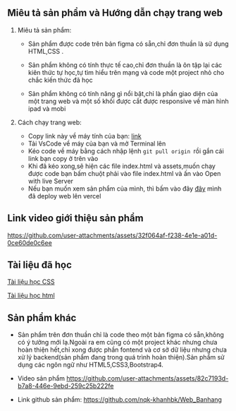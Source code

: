 ## Miêu tả sản phẩm và Hướng dẫn chạy trang web
1. Miêu tả sản phẩm:
  
   - Sản phẩm được code trên bản figma có sẵn,chỉ đơn thuần là sử dụng HTML,CSS .
  
   - Sản phẩm không có tính thực tế cao,chỉ đơn thuần là ôn tập lại các kiên thức tự học,tự tìm hiểu trên mạng và code một project nhỏ cho chắc kiến thức đã học 
  
   - Sản phẩm không có tính năng gì nổi bật,chỉ là phần giao diện của một trang web và một số khối được cắt được responsive về màn hình ipad và mobi
     
  2. Cách chạy trang web:
     - Copy link này về máy tính của bạn: [link](https://github.com/nqk-khanhbk/websize.git)
     - Tải VsCode về máy của bạn và mở Terminal lên 
     - Kéo code về máy bằng cách nhập lệnh `git pull origin `rồi gắn cái link bạn copy ở trên vào
     - Khi đã kéo xong,sẽ hiện các file index.html và assets,muốn chạy được code bạn bấm chuột phải vào file index.html và ấn vào Open with live Server 
     - Nếu bạn muốn xem sản phẩm của mình, thì bấm vào đây [đây](https://websize.vercel.app/) mình đã deploy web lên vercel
    
  ## Link video giới thiệu sản phẩm
  https://github.com/user-attachments/assets/32f064af-f238-4e1e-a01d-0ce60de0c6ee

  ## Tài liệu đã học
  [Tài liệu học CSS](https://www.w3schools.com/css/default.asp)
  
  [Tài liệu học html](https://www.w3schools.com/html/default.asp)

  ## Sản phẩm khác
 - Sản phẩm trên đơn thuần chỉ là code theo một bản figma có sẵn,không có ý tưởng mới lạ.Ngoài ra em cũng có một project khác nhưng chưa hoàn thiện hết,chỉ xong được phần fontend và cơ sở dữ liệu nhưng chưa xử lý backend(sản phẩm đang trong quá trình hoàn thiện).Sản phẩm sử dụng các ngôn ngữ như HTML5,CSS3,Bootstrap4.
 - Video sản phẩm 
  https://github.com/user-attachments/assets/82c7193d-b7a8-446e-9ebd-259c25b222fe

 - Link github sản phẩm:
  https://github.com/nqk-khanhbk/Web_Banhang
  
  
